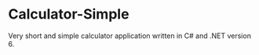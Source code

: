 # Calculator-Simple
Very short and simple calculator application written in C# and .NET version 6.


